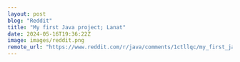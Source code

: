 ```yaml
---
layout: post
blog: "Reddit"
title: "My first Java project; Lanat"
date: 2024-05-16T19:36:22Z
image: images/reddit.png
remote_url: "https://www.reddit.com/r/java/comments/1ctllqc/my_first_java_project_lanat/"
---
```

